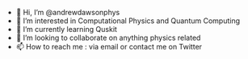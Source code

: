 - 👋 Hi, I’m @andrewdawsonphys
- 👀 I’m interested in Computational Physics and Quantum Computing
- 🌱 I’m currently learning Quskit 
- 💞️ I’m looking to collaborate on anything physics related
- 📫 How to reach me : via email or contact me on Twitter

<!---
andrewdawsonphys/andrewdawsonphys is a ✨ special ✨ repository because its `README.md` (this file) appears on your GitHub profile.
You can click the Preview link to take a look at your changes.
--->
